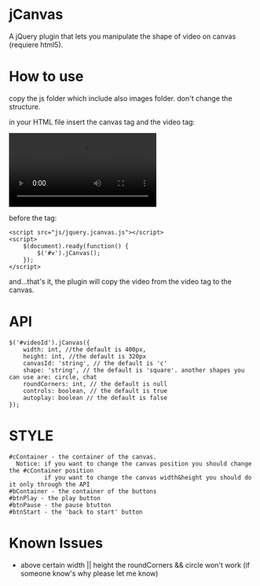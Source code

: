 jCanvas
=======

A jQuery plugin that lets you manipulate the shape of video on canvas (requiere html5).

How to use
==========
copy the js folder which include also images folder. don't change the structure.

in your HTML file insert the canvas tag and the video tag:

<canvas id="c"></canvas>
<video id="v">
    <source src="video.mp4" type="video/mp4" />
    <source src="video.ogg" type="video/ogg" />
</video>

before the </body> tag:

    <script src="js/jquery.jcanvas.js"></script>
    <script>
        $(document).ready(function() {
            $('#v').jCanvas();
        });
    </script>

and...that's it, 
the plugin will copy the video from the video tag to the canvas.

API
===
    $('#videoId').jCanvas({
        width: int, //the default is 400px,
        height: int, //the default is 320px
        canvasId: 'string', // the default is 'c'
        shape: 'string', // the default is 'square'. another shapes you can use are: circle, chat
        roundCorners: int, // the default is null
        controls: boolean, // the default is true
        autoplay: boolean // the default is false
    });

STYLE
=====
    #cContainer - the container of the canvas. 
      Notice: if you want to change the canvas position you should change the #cContainer position
              if you want to change the canvas width&height you should do it only through the API
    #bContainer - the container of the buttons
    #btnPlay - the play button
    #btnPause - the pause btutton
    #btnStart - the 'back to start' button
    
Known Issues
============
- above certain width || height the roundCorners && circle won't work (if someone know's why please let me know)